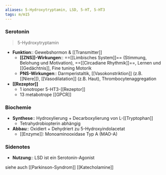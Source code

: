 ```yaml
---
aliases: 5-Hydroxytryptamin, LSD, 5-HT, 5-HT3
tags: m/m15
---
```

### Serotonin 
> 5-Hydroxytryptamin

- **Funktion**:: Gewebshormon & [[Transmitter]]
	- **[[ZNS]]-Wirkungen**:: ==[[Limbisches System]]== (Stimmung, Belohung und Motivation), ==[[Circadiane Rhythmik]]==,  Lernen und [[Gedächtnis]],  Fine tuning Motorik
	- **PNS-Wirkungen**:: Darmperistaltik, [[Vasokonstriktion]] (z.B. [[Niere]]), [[Vasodilatation]] (z.B. Haut), Thrombocytenaggregation
- **[[Rezeptor]]**
	- 1 ionotroper 5-HT3-[[Rezeptor]]
	- 13 metabotrope [[GPCR]]

### Biochemie
- **Synthese**:: Hydroxylierung + Decarboxylierung von L-[[Tryptophan]]
	- Tetrahydrobiopterin abhängig
- **Abbau**:: Oxidiert + Dehydriert zu 5-Hydroxyindolacetat
	- [[Enzyme]]: Monoaminooxidase Typ A (MAO-A)

### Sidenotes
- **Nutzung**:: LSD ist ein Serotonin-Agonist

siehe auch [[Parkinson-Syndrom]] [[Katecholamine]]